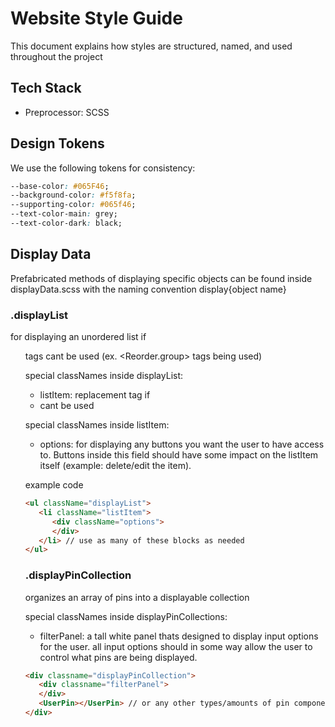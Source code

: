 # Website Style Guide

This document explains how styles are structured, named, and used throughout the project

## Tech Stack
 - Preprocessor: SCSS

## Design Tokens
We use the following tokens for consistency:
```css
--base-color: #065F46;
--background-color: #f5f8fa;
--supporting-color: #065f46;
--text-color-main: grey;
--text-color-dark: black;
```

## Display Data
Prefabricated methods of displaying specific objects can be found inside displayData.scss with the naming convention display{object name}

### .displayList
for displaying an unordered list if <ul> tags cant be used (ex. <Reorder.group> tags being used)

special classNames inside displayList:
   - listItem: replacement tag if <li> cant be used

special classNames inside listItem:
   - options: for displaying any buttons you want the user to have access to. Buttons inside this field should have some impact on the listItem itself (example: delete/edit the item).

example code
```html
<ul className="displayList">
   <li className="listItem">
      <div className="options">
      </div>
   </li> // use as many of these blocks as needed
</ul>
```

### .displayPinCollection
organizes an array of pins into a displayable collection

special classNames inside displayPinCollections:
   - filterPanel: a tall white panel thats designed to display input options for the user. all input options should in some way allow the user to control what pins are being displayed.

```html
<div classname="displayPinCollection">
   <div classname="filterPanel">
   </div>
   <UserPin></UserPin> // or any other types/amounts of pin components
</div>
```